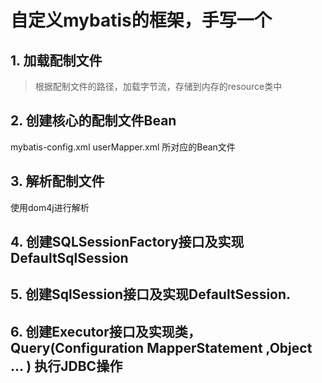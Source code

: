 # 自定义mybatis的框架，手写一个


## 1. 加载配制文件
>
> 根据配制文件的路径，加载字节流，存储到内存的resource类中
>


## 2. 创建核心的配制文件Bean
mybatis-config.xml
userMapper.xml
所对应的Bean文件 


## 3. 解析配制文件
使用dom4j进行解析 

## 4. 创建SQLSessionFactory接口及实现DefaultSqlSession


## 5. 创建SqlSession接口及实现DefaultSession.

## 6. 创建Executor接口及实现类，Query(Configuration MapperStatement ,Object ... ) 执行JDBC操作